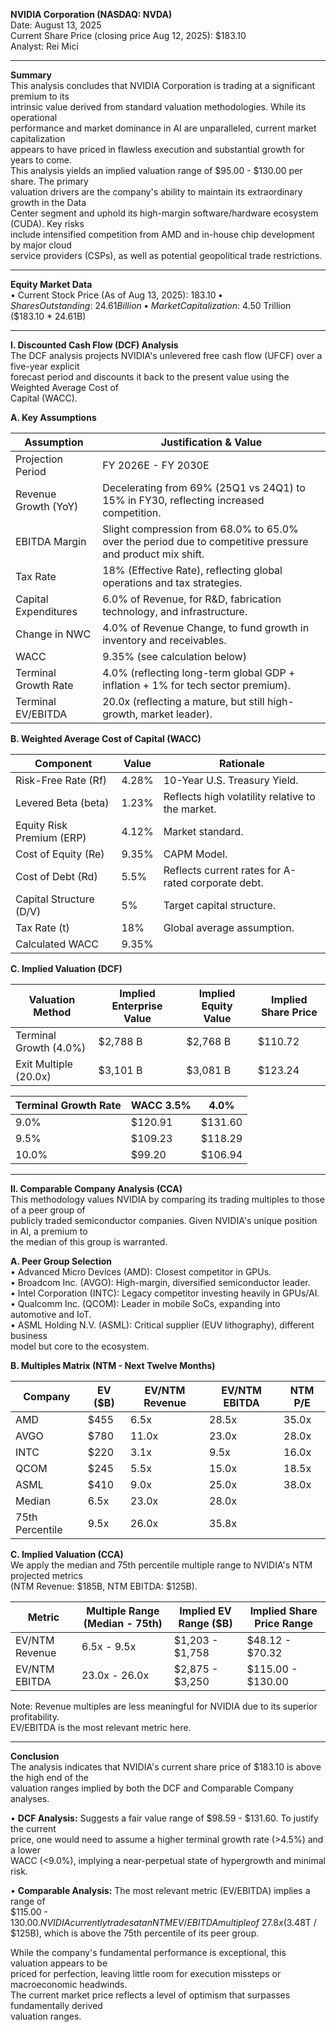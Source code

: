 **NVIDIA Corporation (NASDAQ: NVDA)**  
Date: August 13, 2025  
Current Share Price (closing price Aug 12, 2025): $183.10  
Analyst: Rei Mici  

---

**Summary**  
This analysis concludes that NVIDIA Corporation is trading at a significant premium to its  
intrinsic value derived from standard valuation methodologies. While its operational  
performance and market dominance in AI are unparalleled, current market capitalization  
appears to have priced in flawless execution and substantial growth for years to come.  
This analysis yields an implied valuation range of $95.00 - $130.00 per share. The primary  
valuation drivers are the company's ability to maintain its extraordinary growth in the Data  
Center segment and uphold its high-margin software/hardware ecosystem (CUDA). Key risks  
include intensified competition from AMD and in-house chip development by major cloud  
service providers (CSPs), as well as potential geopolitical trade restrictions.  

---

**Equity Market Data**  
• Current Stock Price (As of Aug 13, 2025): $183.10  
• Shares Outstanding: ~24.61 Billion  
• Market Capitalization: ~$4.50 Trillion ($183.10 * 24.61B)  

---

**I. Discounted Cash Flow (DCF) Analysis**  
The DCF analysis projects NVIDIA's unlevered free cash flow (UFCF) over a five-year explicit  
forecast period and discounts it back to the present value using the Weighted Average Cost of  
Capital (WACC).  

**A. Key Assumptions**  

| Assumption | Justification & Value |  
|------------|--------------------|  
| Projection Period | FY 2026E - FY 2030E |  
| Revenue Growth (YoY) | Decelerating from 69% (25Q1 vs 24Q1) to 15% in FY30, reflecting increased competition. |  
| EBITDA Margin | Slight compression from 68.0% to 65.0% over the period due to competitive pressure and product mix shift. |  
| Tax Rate | 18% (Effective Rate), reflecting global operations and tax strategies. |  
| Capital Expenditures | 6.0% of Revenue, for R&D, fabrication technology, and infrastructure. |  
| Change in NWC | 4.0% of Revenue Change, to fund growth in inventory and receivables. |  
| WACC | 9.35% (see calculation below) |  
| Terminal Growth Rate | 4.0% (reflecting long-term global GDP + inflation + 1% for tech sector premium). |  
| Terminal EV/EBITDA | 20.0x (reflecting a mature, but still high-growth, market leader). |  

**B. Weighted Average Cost of Capital (WACC)**  

| Component | Value | Rationale |  
|-----------|-------|----------|  
| Risk-Free Rate (Rf) | 4.28% | 10-Year U.S. Treasury Yield. |  
| Levered Beta (beta) | 1.23% | Reflects high volatility relative to the market. |  
| Equity Risk Premium (ERP) | 4.12% | Market standard. |  
| Cost of Equity (Re) | 9.35% | CAPM Model. |  
| Cost of Debt (Rd) | 5.5% | Reflects current rates for A-rated corporate debt. |  
| Capital Structure (D/V) | 5% | Target capital structure. |  
| Tax Rate (t) | 18% | Global average assumption. |  
| Calculated WACC | 9.35% | |  

**C. Implied Valuation (DCF)**  

| Valuation Method | Implied Enterprise Value | Implied Equity Value | Implied Share Price |  
|-----------------|------------------------|-------------------|------------------|  
| Terminal Growth (4.0%) | $2,788 B | $2,768 B | $110.72 |  
| Exit Multiple (20.0x) | $3,101 B | $3,081 B | $123.24 |  

| Terminal Growth Rate | WACC 3.5% | 4.0% |  
|--------------------|------------|------|  
| 9.0% | $120.91 | $131.60 |  
| 9.5% | $109.23 | $118.29 |  
| 10.0% | $99.20 | $106.94 |  

---

**II. Comparable Company Analysis (CCA)**  
This methodology values NVIDIA by comparing its trading multiples to those of a peer group of  
publicly traded semiconductor companies. Given NVIDIA's unique position in AI, a premium to  
the median of this group is warranted.  

**A. Peer Group Selection**  
• Advanced Micro Devices (AMD): Closest competitor in GPUs.  
• Broadcom Inc. (AVGO): High-margin, diversified semiconductor leader.  
• Intel Corporation (INTC): Legacy competitor investing heavily in GPUs/AI.  
• Qualcomm Inc. (QCOM): Leader in mobile SoCs, expanding into automotive and IoT.  
• ASML Holding N.V. (ASML): Critical supplier (EUV lithography), different business  
model but core to the ecosystem.  

**B. Multiples Matrix (NTM - Next Twelve Months)**  

| Company | EV ($B) | EV/NTM Revenue | EV/NTM EBITDA | NTM P/E |  
|---------|---------|----------------|---------------|---------|  
| AMD | $455 | 6.5x | 28.5x | 35.0x |  
| AVGO | $780 | 11.0x | 23.0x | 28.0x |  
| INTC | $220 | 3.1x | 9.5x | 16.0x |  
| QCOM | $245 | 5.5x | 15.0x | 18.5x |  
| ASML | $410 | 9.0x | 25.0x | 38.0x |  
| Median | 6.5x | 23.0x | 28.0x |  
| 75th Percentile | 9.5x | 26.0x | 35.8x |  

**C. Implied Valuation (CCA)**  
We apply the median and 75th percentile multiple range to NVIDIA's NTM projected metrics  
(NTM Revenue: $185B, NTM EBITDA: $125B).  

| Metric | Multiple Range (Median - 75th) | Implied EV Range ($B) | Implied Share Price Range |  
|--------|-------------------------------|--------------------|-------------------------|  
| EV/NTM Revenue | 6.5x - 9.5x | $1,203 - $1,758 | $48.12 - $70.32 |  
| EV/NTM EBITDA | 23.0x - 26.0x | $2,875 - $3,250 | $115.00 - $130.00 |  

Note: Revenue multiples are less meaningful for NVIDIA due to its superior profitability.  
EV/EBITDA is the most relevant metric here.  

---

**Conclusion**  
The analysis indicates that NVIDIA's current share price of $183.10 is above the high end of the  
valuation ranges implied by both the DCF and Comparable Company analyses.  

• **DCF Analysis:** Suggests a fair value range of $98.59 - $131.60. To justify the current  
price, one would need to assume a higher terminal growth rate (>4.5%) and a lower  
WACC (<9.0%), implying a near-perpetual state of hypergrowth and minimal risk.  

• **Comparable Analysis:** The most relevant metric (EV/EBITDA) implies a range of  
$115.00 - $130.00. NVIDIA currently trades at an NTM EV/EBITDA multiple of ~27.8x  
($3.48T / $125B), which is above the 75th percentile of its peer group.  

While the company's fundamental performance is exceptional, this valuation appears to be  
priced for perfection, leaving little room for execution missteps or macroeconomic headwinds.  
The current market price reflects a level of optimism that surpasses fundamentally derived  
valuation ranges.
